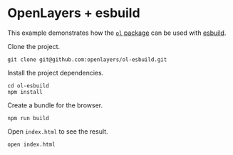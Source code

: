 # OpenLayers + esbuild

This example demonstrates how the [`ol` package](https://www.npmjs.com/package/ol) can be used with [esbuild](https://esbuild.github.io/).

Clone the project.

    git clone git@github.com:openlayers/ol-esbuild.git

Install the project dependencies.

    cd ol-esbuild
    npm install

Create a bundle for the browser.

    npm run build

Open `index.html` to see the result.

    open index.html
